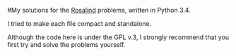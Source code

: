#My solutions for the [Rosalind](http://rosalind.info/problems/list-view/) problems, written in Python 3.4.

I tried to make each file compact and standalone. 

Although the code here is under the GPL v.3, I strongly recommend that you first try and solve the problems yourself.
